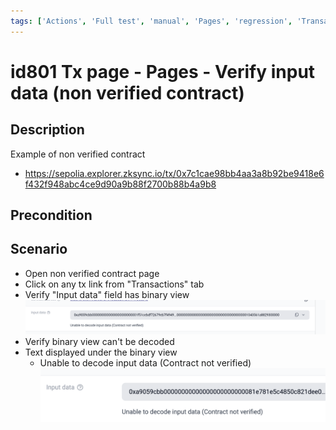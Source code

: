 ```yaml
---
tags: ['Actions', 'Full test', 'manual', 'Pages', 'regression', 'Transaction', 'Active']
---
```


# id801 Tx page - Pages - Verify input data (non verified contract)

## Description
Example of non verified contract
  - https://sepolia.explorer.zksync.io/tx/0x7c1cae98bb4aa3a8b92be9418e6f432f948abc4ce9d90a9b88f2700b88b4a9b8

## Precondition


## Scenario
- Open non verified contract page
- Click on any tx link from "Transactions" tab
- Verify "Input data" field has binary view
![Screenshot](../../../../static/img/Pages/Transaction%20page/id801_1.png)
- Verify binary view can't be decoded
- Text displayed under the binary view
    - Unable to decode input data (Contract not verified)
![Screenshot](../../../../static/img/Pages/Transaction%20page/id801_2.png)

